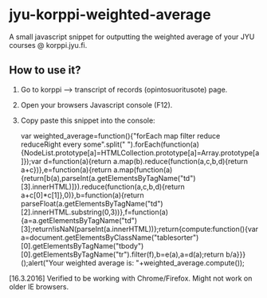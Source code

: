 # jyu-korppi-weighted-average

A small javascript snippet for outputting the weighted average of your JYU courses @ korppi.jyu.fi.

## How to use it?

1. Go to korppi --> transcript of records (opintosuoritusote) page.
2. Open your browsers Javascript console (F12).
3. Copy paste this snippet into the console:

    var weighted_average=function(){"forEach map filter reduce reduceRight every some".split(" ").forEach(function(a){NodeList.prototype[a]=HTMLCollection.prototype[a]=Array.prototype[a]});var d=function(a){return a.map(b).reduce(function(a,c,b,d){return a+c})},e=function(a){return a.map(function(a){return[b(a),parseInt(a.getElementsByTagName("td")[3].innerHTML)]}).reduce(function(a,c,b,d){return a+c[0]*c[1]},0)},b=function(a){return parseFloat(a.getElementsByTagName("td")[2].innerHTML.substring(0,3))},f=function(a){a=a.getElementsByTagName("td")[3];return!isNaN(parseInt(a.innerHTML))};return{compute:function(){var a=document.getElementsByClassName("tablesorter")[0].getElementsByTagName("tbody")[0].getElementsByTagName("tr").filter(f),b=e(a),a=d(a);return b/a}}}();alert("Your weighted average is: "+weighted_average.compute());

[16.3.2016] Verified to be working with Chrome/Firefox. Might not work on older IE browsers.
